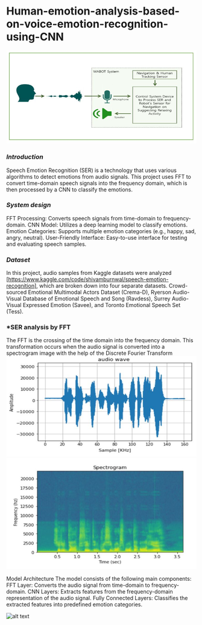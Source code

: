 # Human-emotion-analysis-based-on-voice-emotion-recognition-using-CNN

![alt text]( https://github.com/pahaht/Human-emotion-analysis-based-on-voice-emotion-recognition-using-CNN/blob/main/pictures/SystemScheme.JPG)

### *Introduction*
Speech Emotion Recognition (SER) is a technology that uses various algorithms 
to detect emotions from audio signals. This project uses FFT to convert time-domain
speech signals into the frequency domain, which is then processed by a CNN to classify the emotions.

### *System design*
FFT Processing: Converts speech signals from time-domain to frequency-domain.
CNN Model: Utilizes a deep learning model to classify emotions.
Emotion Categories: Supports multiple emotion categories (e.g., happy, sad, angry, neutral).
User-Friendly Interface: Easy-to-use interface for testing and evaluating speech samples.

### *Dataset*
In this project, audio samples from Kaggle datasets were analyzed
[https://www.kaggle.com/code/shivamburnwal/speech-emotion-recognition], 
which are broken down into four separate datasets. Crowd-sourced Emotional
Multimodal Actors Dataset (Crema-D), Ryerson Audio-Visual Database of 
Emotional Speech and Song (Ravdess), Surrey Audio-Visual Expressed
Emotion (Savee), and Toronto Emotional Speech Set (Tess).

### *SER analysis by FFT
The FFT is the crossing of the time domain into the frequency domain.
This transformation occurs when the audio signal is converted into a
spectrogram image with the help of the Discrete Fourier Transform
![alt text]( https://github.com/pahaht/Human-emotion-analysis-based-on-voice-emotion-recognition-using-CNN/blob/main/pictures/wavesampled.JPG)
![alt text]( https://github.com/pahaht/Human-emotion-analysis-based-on-voice-emotion-recognition-using-CNN/blob/main/pictures/spectrogram.JPG)


Model Architecture
The model consists of the following main components:
FFT Layer: Converts the audio signal from time-domain to frequency-domain.
CNN Layers: Extracts features from the frequency-domain representation of the audio signal.
Fully Connected Layers: Classifies the extracted features into predefined emotion categories.

![alt text]( https://github.com/pahaht/Human-emotion-analysis-based-on-voice-emotion-recognition-using-CNN/blob/main/pictures/archicture.JPG)




